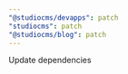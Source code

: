 ```yaml
---
"@studiocms/devapps": patch
"studiocms": patch
"@studiocms/blog": patch
---
```


Update dependencies
